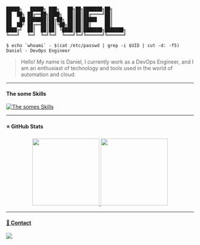 
```
█████╗   █████╗ ███╗   ██╗██╗███████╗██╗     
██  ██╗ ██╔══██╗████╗  ██║██║██╔════╝██║     
██   ██ ███████║██╔██╗ ██║██║█████   ██║     
██  ██╝ ██╔══██║██║╚██╗██║██║██║     ██║     
████╔╝  ██║  ██║██║ ╚████║██║███████╗███████╗
╚═══╝   ╚═╝  ╚═╝╚═╝  ╚═══╝╚═╝╚══════╝╚══════╝
```

```shell
$ echo `whoami` - $(cat /etc/passwd | grep -i $UID | cut -d: -f5)
Daniel - DevOps Engineer
```

> Hello! My name is Daniel, I currently work as a DevOps Engineer, and I am an enthusiast of technology and tools used in the world of automation and cloud.

---

#### The some Skills

[![The somes Skills](https://skillicons.dev/icons?i=java,python,bash,ansible,docker,kubernetes,jenkins,gitlab,github,git,grafana,prometheus,visualstudio,windows,linux,azure,gcp,aws,terraform,mysql,postgresql&perline=10)](https://skillicons.dev)


---

#### ⭐ GitHub Stats
<div align="center">
  <a href="https://github.com/danielferreiraop">
  <img height="180em" src="https://github-readme-stats.vercel.app/api?username=danielferreiraop&show_icons=true&theme=highcontrast&include_all_commits=true&count_private=true"/>
  <img height="180em" src="https://github-readme-stats.vercel.app/api/top-langs/?username=danielferreiraop&layout=compact&langs_count=7&theme=highcontrast"/>
</div>

---

#### 💬 Contact
<div> 
 <a href="https://www.linkedin.com/in/danielferreira-/" target="_blank"><img src="https://img.shields.io/badge/-LinkedIn-%230077B5?style=for-the-badge&logo=linkedin&logoColor=white" target="_blank"></a> 
</div> 

